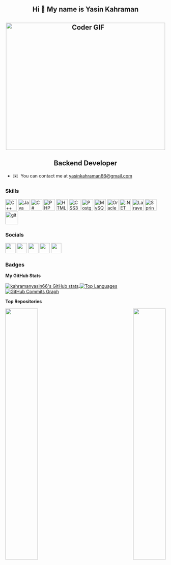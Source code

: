 <h2 align="center"> Hi 👋 My name is Yasin Kahraman<br/></h2>
<h2 align="center"><img  src="https://github.com/ankitwarbhe/ankitwarbhe/blob/master/developer.gif" alt="Coder GIF" width="500" height="400"><br/></h2>

<h2 align="center">Backend Developer<br/></h2>




* ✉️  You can contact me at [yasinkahraman66@gmail.com](mailto:yasinkahraman66@gmail.com)

### Skills

<p align="left">
<a href="https://docs.microsoft.com/en-us/cpp/?view=msvc-170" target="_blank" rel="noreferrer"><img src="https://raw.githubusercontent.com/danielcranney/readme-generator/main/public/icons/skills/cplusplus-colored.svg" width="36" height="36" alt="C++" /></a>
<a href="https://www.oracle.com/java/" target="_blank" rel="noreferrer"><img src="https://raw.githubusercontent.com/danielcranney/readme-generator/main/public/icons/skills/java-colored.svg" width="36" height="36" alt="Java" /></a>
<a href="https://docs.microsoft.com/en-us/dotnet/csharp/" target="_blank" rel="noreferrer"><img src="https://raw.githubusercontent.com/danielcranney/readme-generator/main/public/icons/skills/csharp-colored.svg" width="36" height="36" alt="C#" /></a>
<a href="https://www.php.net/" target="_blank" rel="noreferrer"><img src="https://raw.githubusercontent.com/danielcranney/readme-generator/main/public/icons/skills/php-colored.svg" width="36" height="36" alt="PHP" /></a>
<a href="https://developer.mozilla.org/en-US/docs/Glossary/HTML5" target="_blank" rel="noreferrer"><img src="https://raw.githubusercontent.com/danielcranney/readme-generator/main/public/icons/skills/html5-colored.svg" width="36" height="36" alt="HTML5" /></a>
<a href="https://www.w3.org/TR/CSS/#css" target="_blank" rel="noreferrer"><img src="https://raw.githubusercontent.com/danielcranney/readme-generator/main/public/icons/skills/css3-colored.svg" width="36" height="36" alt="CSS3" /></a>
<a href="https://www.postgresql.org/" target="_blank" rel="noreferrer"><img src="https://raw.githubusercontent.com/danielcranney/readme-generator/main/public/icons/skills/postgresql-colored.svg" width="36" height="36" alt="PostgreSQL" /></a>
<a href="https://www.mysql.com/" target="_blank" rel="noreferrer"><img src="https://raw.githubusercontent.com/danielcranney/readme-generator/main/public/icons/skills/mysql-colored.svg" width="36" height="36" alt="MySQL" /></a>
<a href="https://www.oracle.com/uk/index.html" target="_blank" rel="noreferrer"><img src="https://raw.githubusercontent.com/danielcranney/readme-generator/main/public/icons/skills/oracle-colored.svg" width="36" height="36" alt="Oracle" /></a>
<a href="https://dotnet.microsoft.com/en-us/" target="_blank" rel="noreferrer"><img src="https://raw.githubusercontent.com/danielcranney/readme-generator/main/public/icons/skills/dot-net-colored.svg" width="36" height="36" alt=".NET" /></a>
<a href="https://laravel.com/" target="_blank" rel="noreferrer"><img src="https://raw.githubusercontent.com/danielcranney/readme-generator/main/public/icons/skills/laravel-colored.svg" width="36" height="36" alt="Laravel" /></a>
<a href="https://spring.io/projects/spring-boot" target="_blank" rel="noreferrer"><img src="https://miro.medium.com/fit/c/294/294/1*R6jBaoIrvb49knSiTJ7lgA.png" width="36" height="36" alt="SpringBoot" /></a>
<a href="https://git-scm.com/" target="_blank" rel="noreferrer"> <img src="https://www.vectorlogo.zone/logos/git-scm/git-scm-icon.svg" alt="git" width="40" height="40"/> </a>
</p>


### Socials

<p align="left"> <a href="https://discord.com/users/Kahraman#2105" target="_blank" rel="noreferrer"><img src="https://raw.githubusercontent.com/danielcranney/readme-generator/main/public/icons/socials/discord.svg" width="32" height="32" /></a> <a href="https://www.github.com/kahramanyasin66" target="_blank" rel="noreferrer"><img src="https://raw.githubusercontent.com/danielcranney/readme-generator/main/public/icons/socials/github.svg" width="32" height="32" /></a> <a href="http://www.instagram.com/khrmnysn66" target="_blank" rel="noreferrer"><img src="https://raw.githubusercontent.com/danielcranney/readme-generator/main/public/icons/socials/instagram.svg" width="32" height="32" /></a> <a href="https://www.linkedin.com/in/yasin-kahraman-6376a3192" target="_blank" rel="noreferrer"><img src="https://raw.githubusercontent.com/danielcranney/readme-generator/main/public/icons/socials/linkedin.svg" width="32" height="32" /></a> <a href="http://www.medium.com/kahramanyasin66" target="_blank" rel="noreferrer"><img src="https://raw.githubusercontent.com/danielcranney/readme-generator/main/public/icons/socials/medium.svg" width="32" height="32" /></a>
 
</p>

### Badges

<b>My GitHub Stats</b>

<a  href="http://www.github.com/kahramanyasin66"><img align="center" src="https://github-readme-stats.vercel.app/api?username=kahramanyasin66&show_icons=true&hide=prs,issues,contribs&count_private=true&title_color=444e59&text_color=000000&icon_color=64748b&bg_color=ffffff&hide_border=true&show_icons=true" alt="kahramanyasin66's GitHub stats" />
</a>
<a href="https://github.com/kahramanyasin66" ><img align="center" src="https://github-readme-stats.vercel.app/api/top-langs/?username=kahramanyasin66&langs_count=10&title_color=444e59&text_color=000000&icon_color=64748b&bg_color=ffffff&hide_border=true&locale=en&custom_title=Top%20%Languages" alt="Top Languages" /></a>
<a href="http://www.github.com/kahramanyasin66"><img src="https://activity-graph.herokuapp.com/graph?username=kahramanyasin66&bg_color=ffffff&color=000000&line=64748b&point=000000&area_color=ffffff&area=true&hide_border=true&custom_title=GitHub%20Commits%20Graph" alt="GitHub Commits Graph" /></a>

<b>Top Repositories</b>

<div width="100%" align="center"><a href="https://github.com/kahramanyasin66/rentACar" align="left"><img align="left" width="45%" src="https://github-readme-stats.vercel.app/api/pin/?username=kahramanyasin66&repo=rentACar&title_color=444e59&text_color=000000&icon_color=64748b&bg_color=ffffff&hide_border=true&locale=en" /></a><a href="https://github.com/kahramanyasin66/northwindSpringboot" align="right"><img align="right" width="45%" src="https://github-readme-stats.vercel.app/api/pin/?username=kahramanyasin66&repo=northwindSpringboot&title_color=444e59&text_color=000000&icon_color=64748b&bg_color=ffffff&hide_border=true&locale=en" /></a></div><br /><br /><br /><br /><br /><br /><br />
